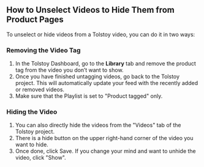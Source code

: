 ## How to Unselect Videos to Hide Them from Product Pages

To unselect or hide videos from a Tolstoy video, you can do it in two ways:

### Removing the Video Tag

1. In the Tolstoy Dashboard, go to the **Library** tab and remove the product tag from the video you don’t want to show.
2. Once you have finished untagging videos, go back to the Tolstoy project. This will automatically update your feed with the recently added or removed videos.
3. Make sure that the Playlist is set to "Product tagged" only.

### Hiding the Video

1. You can also directly hide the videos from the "Videos" tab of the Tolstoy project.
2. There is a hide button on the upper right-hand corner of the video you want to hide.
3. Once done, click Save. If you change your mind and want to unhide the video, click "Show".
